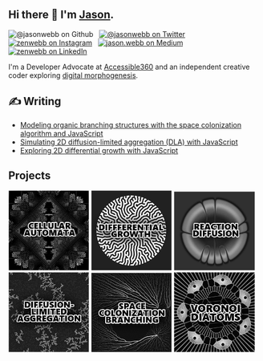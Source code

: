 ## Hi there 👋 I'm [Jason](https://jasonwebb.io).

![@jasonwebb on Github](https://img.shields.io/github/followers/jasonwebb?label=Follow&style=social) &nbsp; [![@jasonwebb on Twitter](https://img.shields.io/twitter/follow/jasonwebb?label=Follow)](https://twitter.com/intent/follow?screen_name=jasonwebb) &nbsp; [![zenwebb on Instagram](https://img.shields.io/badge/-zenwebb-C13584?logoColor=white&logo=Instagram&link=https://www.instagram.com/zenwebb)](https://www.instagram.com/zenwebb) &nbsp; [![jason.webb on Medium](https://img.shields.io/badge/-jason.webb-efefef?logo=Medium&logoColor=black&link=https://medium.com/@jason.webb)](https://medium.com/@jason.webb) &nbsp; [![zenwebb on LinkedIn](https://img.shields.io/badge/-zenwebb-blue?logo=Linkedin&logoColor=white&link=https://www.linkedin.com/in/zenwebb/)](https://www.linkedin.com/in/zenwebb)

I'm a Developer Advocate at [Accessible360](https://accessible360.com/) and an independent creative coder exploring [digital morphogenesis](https://github.com/jasonwebb/morphogenesis-resources).

## ✍ Writing

* [Modeling organic branching structures with the space colonization algorithm and JavaScript](https://medium.com/@jason.webb/space-colonization-algorithm-in-javascript-6f683b743dc5)
* [Simulating 2D diffusion-limited aggregation (DLA) with JavaScript](https://medium.com/@jason.webb/simulating-dla-in-js-f1914eb04b1d)
* [Exploring 2D differential growth with JavaScript](https://medium.com/@jason.webb/2d-differential-growth-in-js-1843fd51b0ce)

## Projects

<a href="https://raw.githubusercontent.com/jasonwebb/jasonwebb/master/images/cellular-automata.png" title="Cellular automata"><img src="https://raw.githubusercontent.com/jasonwebb/jasonwebb/master/images/cellular-automata.png" alt="Cellular automata" width="32%"></a> <a href="https://raw.githubusercontent.com/jasonwebb/jasonwebb/master/images/differential-growth.png" title="Differential growth"><img src="https://raw.githubusercontent.com/jasonwebb/jasonwebb/master/images/differential-growth.png" alt="Differential growth" width="32%"></a> <a href="https://raw.githubusercontent.com/jasonwebb/jasonwebb/master/images/reaction-diffusion.png" title="Reaction-diffusion"><img src="https://raw.githubusercontent.com/jasonwebb/jasonwebb/master/images/reaction-diffusion.png" alt="Reaction-diffusion" width="32%"></a> <a href="https://raw.githubusercontent.com/jasonwebb/jasonwebb/master/images/diffusion-limited-aggregation.png" title="Diffusion-limited aggregation"><img src="https://raw.githubusercontent.com/jasonwebb/jasonwebb/master/images/diffusion-limited-aggregation.png" alt="Diffusion-limited aggregation" width="32%"></a> <a href="https://raw.githubusercontent.com/jasonwebb/jasonwebb/master/images/space-colonization-branching.png" title="Space colonization branching"><img src="https://raw.githubusercontent.com/jasonwebb/jasonwebb/master/images/space-colonization-branching.png" alt="Space colonization branching" width="32%"></a> <a href="https://raw.githubusercontent.com/jasonwebb/jasonwebb/master/images/voronoi-diatoms.png" title="Voronoi diatoms"><img src="https://raw.githubusercontent.com/jasonwebb/jasonwebb/master/images/voronoi-diatoms.png" alt="Voronoi diatoms" width="32%"></a>